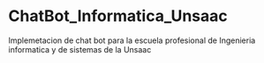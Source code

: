 # ChatBot_Informatica_Unsaac
Implemetacion de  chat bot para la escuela profesional de Ingenieria informatica y de sistemas de la Unsaac
